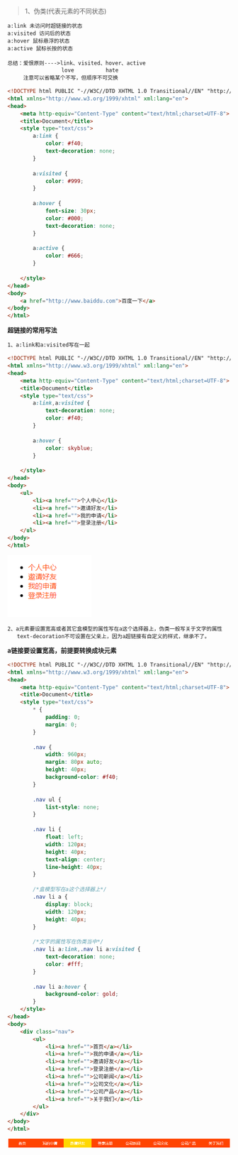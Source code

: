 >1、伪类(代表元素的不同状态)
    
    a:link 未访问时超链接的状态
    a:visited 访问后的状态
    a:hover 鼠标悬浮的状态
    a:active 鼠标长按的状态
    
    总结：爱恨原则---->link、visited、hover、active
                     love          hate
         注意可以省略某个不写，但顺序不可交换
```html
<!DOCTYPE html PUBLIC "-//W3C//DTD XHTML 1.0 Transitional//EN" "http://www.w3.org/TR/xhtml1/DTD/xhtml1-transitional.dtd">
<html xmlns="http://www.w3.org/1999/xhtml" xml:lang="en">
<head>
	<meta http-equiv="Content-Type" content="text/html;charset=UTF-8">
	<title>Document</title>
	<style type="text/css">
		a:link {
			color: #f40;
			text-decoration: none;
		}	

		a:visited {
			color: #999;
		}

		a:hover {
			font-size: 30px;
			color: #000;
			text-decoration: none;
		}

		a:active {
			color: #666;
		}

	</style>
</head>
<body>
	<a href="http://www.baiddu.com">百度一下</a>
</body>
</html>
```
         
**超链接的常用写法**

    1、a:link和a:visited写在一起
```html
<!DOCTYPE html PUBLIC "-//W3C//DTD XHTML 1.0 Transitional//EN" "http://www.w3.org/TR/xhtml1/DTD/xhtml1-transitional.dtd">
<html xmlns="http://www.w3.org/1999/xhtml" xml:lang="en">
<head>
	<meta http-equiv="Content-Type" content="text/html;charset=UTF-8">
	<title>Document</title>
	<style type="text/css">
		a:link,a:visited {
			text-decoration: none;
			color: #f40;
		}

		a:hover {
			color: skyblue;
		}

	</style>
</head>
<body>
	<ul>
		<li><a href="">个人中心</li>
		<li><a href="">邀请好友</li>
		<li><a href="">我的申请</li>
		<li><a href="">登录注册</li>
	</ul>
</body>
</html>
```
![超链接](img/hyperlink.png)

    2、a元素要设置宽高或者其它盒模型的属性写在a这个选择器上，伪类一般写关于文字的属性
       text-decoration不可设置在父亲上，因为a超链接有自定义的样式，继承不了。
**a链接要设置宽高，前提要转换成块元素**
```html
<!DOCTYPE html PUBLIC "-//W3C//DTD XHTML 1.0 Transitional//EN" "http://www.w3.org/TR/xhtml1/DTD/xhtml1-transitional.dtd">
<html xmlns="http://www.w3.org/1999/xhtml" xml:lang="en">
<head>
	<meta http-equiv="Content-Type" content="text/html;charset=UTF-8">
	<title>Document</title>
	<style type="text/css">
		* {
			padding: 0;
			margin: 0;
		}

		.nav {
			width: 960px;
			margin: 80px auto;
			height: 40px;
			background-color: #f40;
		}

		.nav ul {
			list-style: none;
		}

		.nav li {
			float: left;
			width: 120px;
			height: 40px;
			text-align: center;
			line-height: 40px;
		}
		
		/*盒模型写在a这个选择器上*/
		.nav li a {
			display: block;
			width: 120px;
			height: 40px;
		}

		/*文字的属性写在伪类当中*/
		.nav li a:link,.nav li a:visited {
			text-decoration: none;
			color: #fff;
		}

		.nav li a:hover {
			background-color: gold;
		}
	</style>
</head>
<body>
	<div class="nav">
		<ul>
			<li><a href="">首页</a></li>
			<li><a href="">我的申请</a></li>
			<li><a href="">邀请好友</a></li>
			<li><a href="">登录注册</a></li>
			<li><a href="">公司新闻</a></li>
			<li><a href="">公司文化</a></li>
			<li><a href="">公司产品</a></li>
			<li><a href="">关于我们</a></li>
		</ul>
	</div>
</body>
</html>
```
![超链接](img/hyperlink01.png)